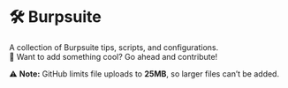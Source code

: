 # 🛠️ Burpsuite  
A collection of Burpsuite tips, scripts, and configurations.  
🔹 Want to add something cool? Go ahead and contribute!  

⚠️ **Note:** GitHub limits file uploads to **25MB**, so larger files can’t be added.  

